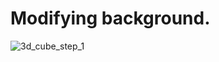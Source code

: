 # Modifying background.

![3d_cube_step_1](https://media.discordapp.net/attachments/844887689286123532/979803034676789339/unknown.png)
